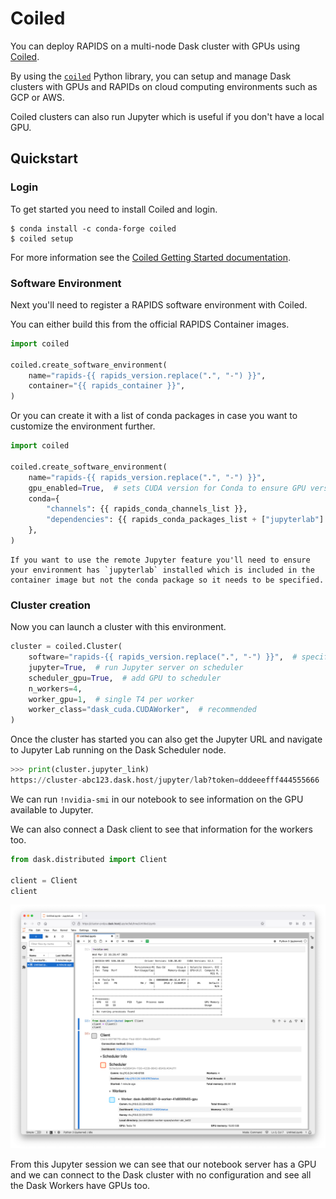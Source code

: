 # Coiled

You can deploy RAPIDS on a multi-node Dask cluster with GPUs using [Coiled](https://www.coiled.io/).

By using the [`coiled`](https://anaconda.org/conda-forge/coiled) Python library, you can setup and manage Dask clusters with GPUs and RAPIDs on cloud computing environments such as GCP or AWS.

Coiled clusters can also run Jupyter which is useful if you don't have a local GPU.

## Quickstart

### Login

To get started you need to install Coiled and login.

```console
$ conda install -c conda-forge coiled
$ coiled setup
```

For more information see the [Coiled Getting Started documentation](https://docs.coiled.io/user_guide/getting_started.html).

### Software Environment

Next you'll need to register a RAPIDS software environment with Coiled.

You can either build this from the official RAPIDS Container images.

```python
import coiled

coiled.create_software_environment(
    name="rapids-{{ rapids_version.replace(".", "-") }}",
    container="{{ rapids_container }}",
)
```

Or you can create it with a list of conda packages in case you want to customize the environment further.

```python
import coiled

coiled.create_software_environment(
    name="rapids-{{ rapids_version.replace(".", "-") }}",
    gpu_enabled=True,  # sets CUDA version for Conda to ensure GPU version of packages get installed
    conda={
        "channels": {{ rapids_conda_channels_list }},
        "dependencies": {{ rapids_conda_packages_list + ["jupyterlab"] }},
    },
)
```

```{note}
If you want to use the remote Jupyter feature you'll need to ensure your environment has `jupyterlab` installed which is included in the container image but not the conda package so it needs to be specified.
```

### Cluster creation

Now you can launch a cluster with this environment.

```python
cluster = coiled.Cluster(
    software="rapids-{{ rapids_version.replace(".", "-") }}",  # specify the software env you just created
    jupyter=True,  # run Jupyter server on scheduler
    scheduler_gpu=True,  # add GPU to scheduler
    n_workers=4,
    worker_gpu=1,  # single T4 per worker
    worker_class="dask_cuda.CUDAWorker",  # recommended
)
```

Once the cluster has started you can also get the Jupyter URL and navigate to Jupyter Lab running on the Dask Scheduler node.

```python
>>> print(cluster.jupyter_link)
https://cluster-abc123.dask.host/jupyter/lab?token=dddeeefff444555666
```

We can run `!nvidia-smi` in our notebook to see information on the GPU available to Jupyter.

We can also connect a Dask client to see that information for the workers too.

```python
from dask.distributed import Client

client = Client
client
```

![Screenshot of Jupyter Lab running on a Coiled Dask Cluster with GPUs](../_static/images/platforms/coiled/jupyter-on-coiled.png)

From this Jupyter session we can see that our notebook server has a GPU and we can connect to the Dask cluster with no configuration and see all the Dask Workers have GPUs too.

```{relatedexamples}

```
